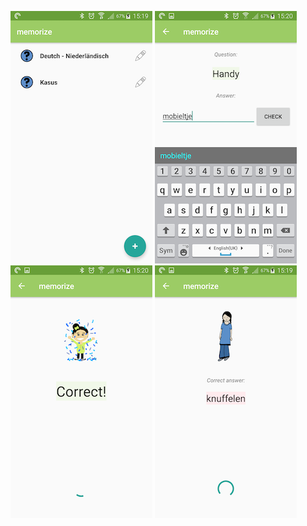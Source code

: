 ![main](images/main1.png?raw=true)
![question](images/question1.png?raw=true)
![right answer](images/right_answer1.png?raw=true)
![wrong answer](images/wrong_answer1.png?raw=true)